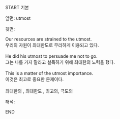 START
기본

앞면:
utmost


뒷면:
<div>Our resources are strained to the utmost. </div><div><div>우리의 자원이 최대한도로 무리하게 이용되고 있다.</div></div><div><br></div><div><div>He did his utmost to persuade me not to go. </div><div><div>그는 나를 가지 말라고 설득하기 위해 최대한의 노력을 했다.</div></div></div><div><br></div><div><div>This is a matter of the utmost importance. </div><div><div>이것은 최고로 중요한 문제이다.</div></div></div><div><br></div><div>최대한의 , 최대한도 , 최고의, 극도의</div>


해석:

END